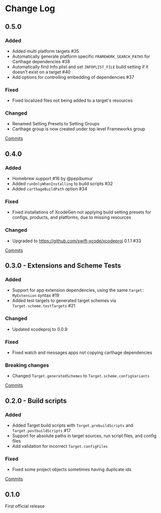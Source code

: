 # Change Log

## 0.5.0
### Added
- Added multi platform targets #35
- Automatically generate platform specific `FRAMEWORK_SEARCH_PATHS` for Carthage dependencies #38
- Automatically find Info.plist and set `INFOPLIST_FILE` build setting if it doesn't exist on a target #40
- Add options for controlling embedding of dependencies #37

### Fixed
- Fixed localized files not being added to a target's resources

### Changed
- Renamed Setting Presets to Setting Groups
- Carthage group is now created under top level Frameworks group

[Commits](https://github.com/yonaskolb/XcodeGen/compare/0.4.0...0.5.0)

## 0.4.0
### Added
- Homebrew support #16 by @pepibumur
- Added `runOnlyWhenInstalling` to build scripts #32
- Added `carthageBuildPath` option #34

### Fixed
- Fixed installations of XcodeGen not applying build setting presets for configs, products, and platforms, due to missing resources

### Changed
- Upgraded to https://github.com/swift-xcode/xcodeproj 0.1.1 #33

[Commits](https://github.com/yonaskolb/XcodeGen/compare/0.3.0...0.4.0)

## 0.3.0 - Extensions and Scheme Tests

### Added
- Support for app extension dependencies, using the same `target: MyExtension` syntax #19
- Added test targets to generated target schemes via `Target.scheme.testTargets` #21

### Changed
- Updated xcodeproj to 0.0.9

### Fixed
- Fixed watch and messages apps not copying carthage dependencies

### Breaking changes
- Changed `Target.generatedSchemes` to `Target.scheme.configVariants`

[Commits](https://github.com/yonaskolb/XcodeGen/compare/0.2...0.3.0)

## 0.2.0 - Build scripts

### Added
- Added Target build scripts with `Target.prebuildScripts` and `Target.postbuildScripts` #17
- Support for absolute paths in target sources, run script files, and config files
- Add validation for incorrect `Target.configFiles`

### Fixed
- Fixed some project objects sometimes having duplicate ids

[Commits](https://github.com/yonaskolb/XcodeGen/compare/0.1...0.2)

## 0.1.0
First official release

